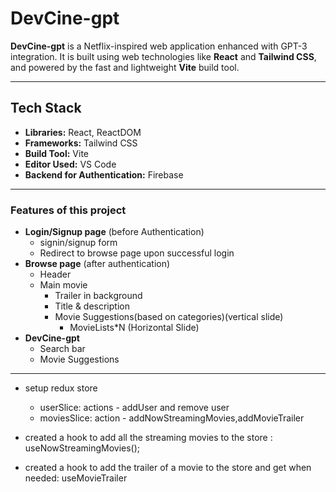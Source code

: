 # DevCine-gpt

**DevCine-gpt** is a Netflix-inspired web application enhanced with GPT-3 integration. It is built using web technologies like **React** and **Tailwind CSS**, and powered by the fast and lightweight **Vite** build tool.

---

## Tech Stack

- **Libraries:** React, ReactDOM  
- **Frameworks:** Tailwind CSS  
- **Build Tool:** Vite  
- **Editor Used:** VS Code
- **Backend for Authentication:** Firebase

---

### Features of this project
- **Login/Signup page** (before Authentication)
    - signin/signup form
    - Redirect to browse page upon successful login
- **Browse page** (after authentication)
    - Header
    - Main movie
        - Trailer in background
        - Title & description
        - Movie Suggestions(based on categories)(vertical slide)
            - MovieLists*N (Horizontal Slide)
- **DevCine-gpt**
    - Search bar
    - Movie Suggestions

---

- setup redux store
    - userSlice: actions - addUser and remove user
    - moviesSlice: action - addNowStreamingMovies,addMovieTrailer

- created a hook to add all the streaming movies to the store : useNowStreamingMovies();
- created a hook to add the trailer of a movie to the store and get when needed: useMovieTrailer